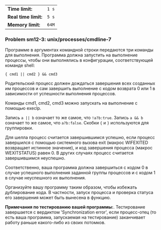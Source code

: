 |                      |       |
|----------------------|-------|
| **Time limit:**      | `1 s` |
| **Real time limit:** | `5 s` |
| **Memory limit:**    | `64M` |


### Problem sm12-3: unix/processes/cmdline-7

Программе в аргументах командной строки передаются три команды для выполнения. Программа должна
запустить на выполнение процессы, чтобы они выполнялись в конфигурации, соответствующей команде
shell:

    
    
    { cmd1 || cmd2 } && cmd3

Родительский процесс должен дождаться завершения всех созданных им процессов и сам завершить
выполнение с кодом возврата 0 или 1 в зависимости от успешности выполнения процессов.

Команды cmd1, cmd2, cmd3 можно запускать на выполнение с помощью execlp.

Запись `a || b` означает то же самое, что `!a?b:true`. Запись `a && b` означает то же самое, что
`a?b:false`. Скобки `{` и `}` используются для группировки.

Для шелла процесс считается завершившимся успешно, если процесс завершился с помощью системного
вызова exit (макрос WIFEXITED возвращает истинное значение), и код завершения процесса (макрос
WEXITSTATUS) равен 0. В других случаях процесс считается завершившимся неуспешно.

Соответственно, ваша программа должна завершиться с кодом 0 в случае успешного выполнения заданной
группы процессов и с кодом 1 в случае неуспешного их выполнения.

Организуйте вашу программу таким образом, чтобы избежать дублирование кода. В частности, запуск
процесса и проверка статуса его завершения может быть вынесена в функцию.

**Примечания по тестированию вашей программы:**. Тестирование завершается с вердиктом
'Synchronization error', если процесс-отец (то есть ваша программа, запускаемая на тестирование)
заканчивает работу раньше какого-либо из своих потомков.

